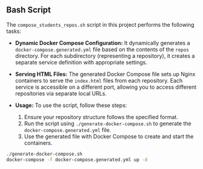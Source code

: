 ## Bash Script

The `compose_students_repos.sh` script in this project performs the following tasks:

- **Dynamic Docker Compose Configuration:** It dynamically generates a `docker-compose.generated.yml` file based on the contents of the `repos` directory. For each subdirectory (representing a repository), it creates a separate service definition with appropriate settings.

- **Serving HTML Files:** The generated Docker Compose file sets up Nginx containers to serve the `index.html` files from each repository. Each service is accessible on a different port, allowing you to access different repositories via separate local URLs.

- **Usage:** To use the script, follow these steps:
  1. Ensure your repository structure follows the specified format.
  2. Run the script using `./generate-docker-compose.sh` to generate the `docker-compose.generated.yml` file.
  3. Use the generated file with Docker Compose to create and start the containers.

```bash
./generate-docker-compose.sh
docker-compose -f docker-compose.generated.yml up -d
